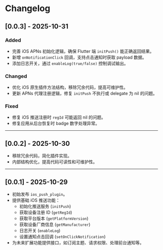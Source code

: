# Changelog

## [0.0.3] - 2025-10-31
### Added
- 完善 iOS APNs 初始化逻辑，确保 Flutter 端 `initPush()` 能正确返回结果。
- 新增 `onNotificationClick` 回调，支持点击通知时获取 payload 数据。
- 添加日志开关，通过 `enableLog(true/false)` 控制调试输出。

### Changed
- 优化 iOS 原生插件方法结构，移除冗余代码，提高可维护性。
- 更新 APNs 代理注册逻辑，修复 `initPush` 不执行或 delegate 为 nil 的问题。

### Fixed
- 修复 iOS 推送注册时 `regId` 可能返回 nil 的问题。
- 修复应用从后台恢复时 badge 数字处理异常。

---

## [0.0.2] - 2025-10-30
- 移除冗余代码，简化插件实现。
- 内部结构优化，提高代码可读性和可维护性。

---

## [0.0.1] - 2025-10-29
- 初始发布 `ios_push_plugin`。
- 提供基础 iOS 推送功能：
  - 初始化推送服务 (`initPush`)
  - 获取设备注册 ID (`getRegId`)
  - 获取平台版本 (`getPlatformVersion`)
  - 获取设备厂商信息 (`getManufacturer`)
  - 日志开关 (`enableLog`)
  - 设置通知点击回调 (`setOnClickNotification`)
- 为未来扩展功能提供接口，如订阅主题、请求权限、处理前台通知等。
